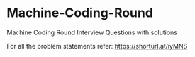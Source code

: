 # Machine-Coding-Round
Machine Coding Round Interview Questions with solutions

For all the problem statements refer: https://shorturl.at/iyMNS



